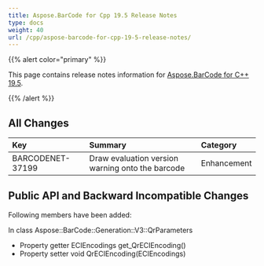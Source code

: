 ```yaml
---
title: Aspose.BarCode for Cpp 19.5 Release Notes
type: docs
weight: 40
url: /cpp/aspose-barcode-for-cpp-19-5-release-notes/
---
```


{{% alert color="primary" %}} 

This page contains release notes information for [Aspose.BarCode for C++ 19.5](https://releases.aspose.com/barcode/cpp/new-releases/aspose.barcode-for-c---19.5/).

{{% /alert %}} 
## **All Changes**

|**Key**|**Summary**|**Category**|
| :- | :- | :- |
|BARCODENET-37199|Draw evaluation version warning onto the barcode|Enhancement|
## **Public API and Backward Incompatible Changes**
Following members have been added:

In class Aspose::BarCode::Generation::V3::QrParameters

- Property getter ECIEncodings get_QrECIEncoding()
- Property setter void QrECIEncoding(ECIEncodings)
